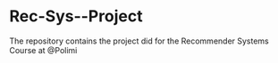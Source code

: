 # Rec-Sys--Project
The repository contains the project did for the Recommender Systems Course at @Polimi
